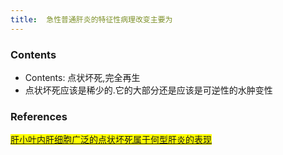 ```yaml
---
title:  急性普通肝炎的特征性病理改变主要为
--- 
```


### Contents
- Contents: 点状坏死,完全再生
- 点状坏死应该是稀少的.它的大部分还是应该是可逆性的水肿变性
### References
<mark>[肝小叶内肝细胞广泛的点状坏死属于何型肝炎的表现](/肝小叶内肝细胞广泛的点状坏死属于何型肝炎的表现)</mark>


